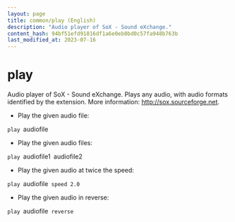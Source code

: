```yaml
---
layout: page
title: common/play (English)
description: "Audio player of SoX - Sound eXchange."
content_hash: 94bf51efd91816df1a6e0eb0bd0c57fa948b763b
last_modified_at: 2023-07-16
---
```

# play

Audio player of SoX - Sound eXchange.
Plays any audio, with audio formats identified by the extension.
More information: <http://sox.sourceforge.net>.

- Play the given audio file:

`play `<span class="tldr-var badge badge-pill bg-dark-lm bg-white-dm text-white-lm text-dark-dm font-weight-bold">audiofile</span>

- Play the given audio files:

`play `<span class="tldr-var badge badge-pill bg-dark-lm bg-white-dm text-white-lm text-dark-dm font-weight-bold">audiofile1</span>` `<span class="tldr-var badge badge-pill bg-dark-lm bg-white-dm text-white-lm text-dark-dm font-weight-bold">audiofile2</span>

- Play the given audio at twice the speed:

`play `<span class="tldr-var badge badge-pill bg-dark-lm bg-white-dm text-white-lm text-dark-dm font-weight-bold">audiofile</span>` speed 2.0`

- Play the given audio in reverse:

`play `<span class="tldr-var badge badge-pill bg-dark-lm bg-white-dm text-white-lm text-dark-dm font-weight-bold">audiofile</span>` reverse`
